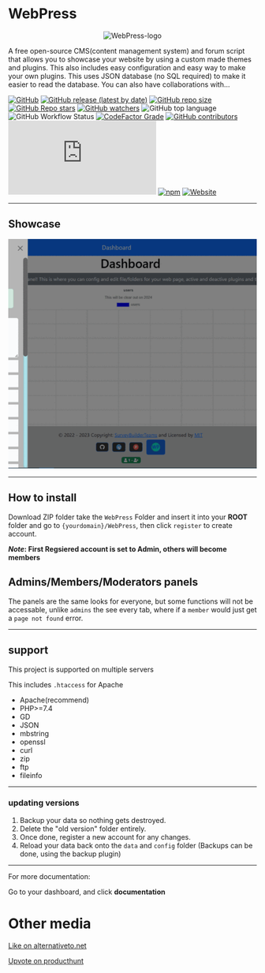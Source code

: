 # WebPress
<p align="center"><img src="https://github.com/surveybuilderteams/WebPress/blob/master/WebPress/themes/default/images/256x256.png?raw=true" alt="WebPress-logo" title="WebPress-logo"/></p>

A free open-source CMS(content management system) and forum script that allows you to showcase your website by using a custom made themes and plugins. This also includes easy configuration and easy way to make your own plugins. This uses JSON database (no SQL required) to make it easier to read the database. You can also have collaborations with…

[![GitHub](https://img.shields.io/github/license/XHiddenProjects1/webpress?color=blue&style=plastic)](https://github.com/surveybuilderteams/WebPress/blob/master/LICENSE)
[![GitHub release (latest by date)](https://img.shields.io/github/v/release/XHiddenProjects1/webpress?color=orange&label=version&style=plastic)](https://github.com/XHiddenProjects1/WebPress/releases)
[![GitHub repo size](https://img.shields.io/github/repo-size/XHiddenProjects1/webpress?color=red&label=Download%20Size&style=plastic)](https://github.com/XHiddenProjects1/WebPress/archive/refs/heads/master.zip)
[![GitHub Repo stars](https://img.shields.io/github/stars/XHiddenProjects1/webpress?style=plastic)](https://github.com/XHiddenProjects1/WebPress/stargazers)
[![GitHub watchers](https://img.shields.io/github/watchers/XHiddenProjects1/webpress?color=green&style=plastic)](https://github.com/XHiddenProjects1/WebPress/watchers)
![GitHub top language](https://img.shields.io/github/languages/top/XHiddenProjects1/webpress)
![GitHub Workflow Status](https://img.shields.io/github/actions/workflow/status/XHiddenProjects1/webpress/php.yml)
[![CodeFactor Grade](https://img.shields.io/codefactor/grade/github/XHiddenProjects1/webpress?style=plastic)](https://www.codefactor.io/repository/github/surveybuilderteams/webpress)
[![GitHub contributors](https://img.shields.io/github/contributors/XHiddenProjects1/webpress?style=plastic)](https://github.com/XHiddenProjects1/WebPress/graphs/contributors)
[![Matrix](https://img.shields.io/matrix/WebPressChat:matrix.org)](https://matrix.to/#/#WebPressChat:matrix.org)
[![npm](https://img.shields.io/npm/v/@surveybuilder-admin/webpress)](https://www.npmjs.com/package/@surveybuilder-admin/webpress)
[![Website](https://img.shields.io/website?up_message=online&url=http%3A%2F%2Fwebpress1.epizy.com)](https://webpress1.epizy.com/)

***

## Showcase
![WebPress](./showcase/showcase.gif)

***

## How to install
Download ZIP folder take the `WebPress` Folder and insert it into your **ROOT** folder and go to `{yourdomain}/WebPress`, then click `register` to create account.

**_Note_: First Regsiered account is set to Admin, others will become members**


## Admins/Members/Moderators panels
The panels are the same looks for everyone, but some functions will not be accessable, unlike `admins` the see every tab, where if a `member` would just get a `page not found` error.

***

## support 

This project is supported on multiple servers


This includes `.htaccess` for Apache
* Apache(recommend)
* PHP>=7.4
* GD
* JSON
* mbstring
* openssl
* curl
* zip
* ftp
* fileinfo
***

### updating versions
1. Backup your data so nothing gets destroyed.
2. Delete the "old version" folder entirely.
3. Once done, register a new account for any changes.
4. Reload your data back onto the `data` and `config` folder
(Backups can be done, using the backup plugin)
***

For more documentation:

Go to your dashboard, and click __documentation__

# Other media
[Like on alternativeto.net](https://alternativeto.net/software/webpress/about)

[Upvote on producthunt](https://www.producthunt.com/posts/webpress)
